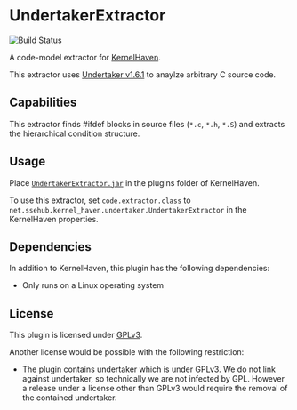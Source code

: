 # UndertakerExtractor


![Build Status](https://jenkins.sse.uni-hildesheim.de/buildStatus/icon?job=KernelHaven_UndertakerExtractor)

A code-model extractor for [KernelHaven](https://github.com/KernelHaven/KernelHaven).

This extractor uses [Undertaker v1.6.1](https://vamos.informatik.uni-erlangen.de/trac/undertaker/) to anaylze arbitrary C source code.

## Capabilities

This extractor finds #ifdef blocks in source files (`*.c`, `*.h`, `*.S`) and extracts the hierarchical condition structure.

## Usage

Place [`UndertakerExtractor.jar`](https://jenkins.sse.uni-hildesheim.de/view/KernelHaven/job/KernelHaven_UndertakerExtractor/lastSuccessfulBuild/artifact/build/jar/UndertakerExtractor.jar) in the plugins folder of KernelHaven.

To use this extractor, set `code.extractor.class` to `net.ssehub.kernel_haven.undertaker.UndertakerExtractor` in the KernelHaven properties.

## Dependencies

In addition to KernelHaven, this plugin has the following dependencies:
* Only runs on a Linux operating system

## License

This plugin is licensed under [GPLv3](https://www.gnu.org/licenses/gpl-3.0.html).

Another license would be possible with the following restriction:
* The plugin contains undertaker which is under GPLv3. We do not link against undertaker, so technically we are not infected by GPL. However a release under a license other than GPLv3 would require the removal of the contained undertaker.

